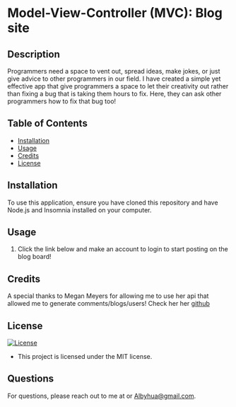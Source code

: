 # Model-View-Controller (MVC): Blog site

## Description

Programmers need a space to vent out, spread ideas, make jokes, or just give advice to other programmers in our field. I have created a simple yet effective app that give programmers a space to let their creativity out rather than fixing a bug that is taking them hours to fix. Here, they can ask other programmers how to fix that bug too!

## Table of Contents

- [Installation](#installation)
- [Usage](#usage)
- [Credits](#credits)
- [License](#license)

## Installation

To use this application, ensure you have cloned this repository and have Node.js and Insomnia installed on your computer.

## Usage

1. Click the link below and make an account to login to start posting on the blog board!

## Credits

A special thanks to Megan Meyers for allowing me to use her api that allowed me to generate comments/blogs/users! Check her her [github](https://github.com/femke77)

## License

[![License](https://img.shields.io/badge/License-MIT-blue)](https://opensource.org/licenses/MIT)

- This project is licensed under the MIT license.

## Questions

For questions, please reach out to me at  or [Albyhua@gmail.com](mailto:Albyhua@gmail.com).
